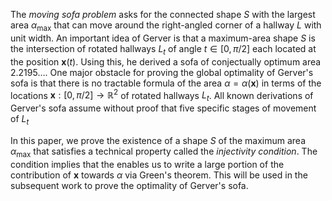 The _moving sofa problem_ asks for the connected shape $S$ with the largest area $\alpha_{\max}$ that can move around the right-angled corner of a hallway $L$ with unit width. An important idea of Gerver is that a maximum-area shape $S$ is the intersection of rotated hallways $L_t$ of angle $t \in [0, \pi/2]$ each located at the position $\mathbf{x}(t)$. Using this, he derived a sofa of conjectually optimum area $2.2195\dots$. One major obstacle for proving the global optimality of Gerver's sofa is that there is no tractable formula of the area $\alpha = \alpha(\mathbf{x})$ in terms of the locations $\mathbf{x} : [0, \pi/2] \to \mathbb{R}^2$ of rotated hallways $L_t$. All known derivations of Gerver's sofa assume without proof that five specific stages of movement of $L_t$ 

In this paper, we prove the existence of a shape $S$ of the maximum area $\alpha_{\max}$ that satisfies a technical property called the _injectivity condition_. The condition implies that the  enables us to write a large portion of the contribution of $\mathbf{x}$ towards $\alpha$ via Green's theorem. This will be used in the subsequent work to prove the optimality of Gerver's sofa.
